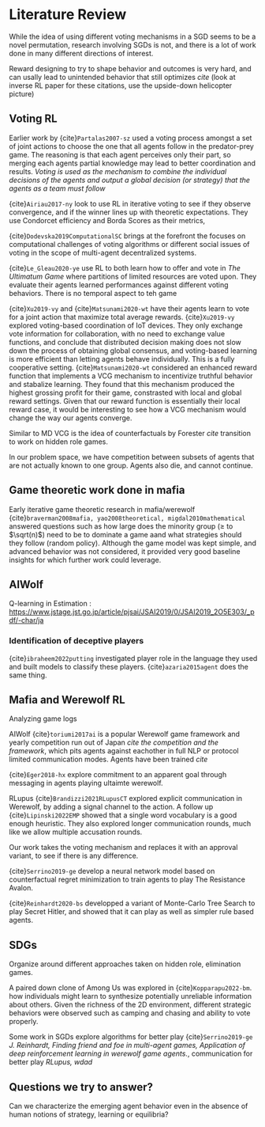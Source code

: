 # Literature Review

While the idea of using different voting mechanisms in a SGD seems to be a novel permutation, research involving SGDs is not, and there is a lot of work done in many different directions of interest.





Reward designing to try to shape behavior and outcomes is very hard, and can usally lead to unintended behavior that still optimizes *cite* (look at inverse RL paper for these citations, use the upside-down helicopter picture)


## Voting RL

Earlier work by {cite}`Partalas2007-sz` used a voting process amongst a set of joint actions to choose the one that all agents follow in the predator-prey game. The reasoning is that each agent perceives only their part, so merging each agents partial knowledge may lead to better coordination and results. _Voting is used as the mechanism to combine the individual decisions of the agents and output a global decision (or strategy) that the agents as a team must follow_


{cite}`Airiau2017-ny` look to use RL in iterative voting to see if they observe convergence, and if the winner lines up with theoretic expectations. They use Condorcet efficiency and Borda Scores as their metrics, 


{cite}`Dodevska2019ComputationalSC` brings at the forefront the focuses on computational challenges of voting algorithms or different social issues of voting in the scope of multi-agent decentralized systems.



{cite}`Le_Gleau2020-ye` use RL to both learn how to offer and vote in _The Ultimatum Game_ where partitions of limited resources are voted upon. They evaluate their agents learned performances against different voting behaviors. There is no temporal aspect to teh game


{cite}`Xu2019-vy` and {cite}`Matsunami2020-wt` have their agents learn to vote for a joint action that maximize total average rewards. {cite}`Xu2019-vy` explored voting-based coordination of IoT devices. They only exchange vote information for collaboration, with no need to exchange value functions, and conclude that distributed decision making does not slow down the process of obtaining global consensus, and voting-based learning is more efficient than letting agents behave individually. This is a fully cooperative setting. {cite}`Matsunami2020-wt` considered an enhanced reward function that implements a VCG mechanism to incentivize truthful behavior and stabalize learning. They found that this mechanism produced the highest grossing profit for their game, constrasted with local and global reward settings. Given that our reward function is essentially their local reward case, it would be interesting to see how a VCG mechanism would change the way our agents converge. 


Similar to MD VCG is the idea of counterfactuals by Forester *cite* transition to work on hidden role games.




In our problem space, we have competition between subsets of agents that are not actually known to one group. Agents also die, and cannot continue.



## Game theoretic work done in mafia

Early iterative game theoretic research in mafia/werewolf {cite}`braverman2008mafia, yao2008theoretical, migdal2010mathematical` answered questions such as how large does the minority group ($\geq$ to $\sqrt(n)$) need to be to dominate a game aand what strategies should they follow (random policy). Although the game model was kept simple, and advanced behavior was not considered, it provided very good baseline insights for which further work could leverage. 

## AIWolf

Q-learning in Estimation : https://www.jstage.jst.go.jp/article/pjsai/JSAI2019/0/JSAI2019_2O5E303/_pdf/-char/ja



### Identification of deceptive players 

{cite}`ibraheem2022putting` investigated player role in the language they used and built models to classify these players.
{cite}`azaria2015agent` does the same thing.


## Mafia and Werewolf RL

Analyzing game logs 

AIWolf {cite}`toriumi2017ai` is a popular Werewolf game framework and yearly competition run out of Japan *cite the competition and the framework*, which pits agents against eachother in full NLP or protocol limited communication modes. Agents have been trained *cite*

{cite}`Eger2018-hx` explore commitment to an apparent goal through messaging in agents playing ultaimte werewolf.

RLupus {cite}`Brandizzi2021RLupusCT` explored explicit communication in Werewolf, by adding a signal channel to the action. A follow up {cite}`Lipinski2022EMP` showed that a single word vocabulary is a good enough heuristic. They also explored longer communication rounds, much like we allow multiple accusation rounds.


Our work takes the voting mechanism and replaces it with an approval variant, to see if there is any difference. 

{cite}`Serrino2019-ge` develop a neural network model based on counterfactual regret minimization to train agents to play The Resistance Avalon.

{cite}`Reinhardt2020-bs` developped a variant of Monte-Carlo Tree Search to play Secret Hitler, and showed that it can play as well as simpler rule based agents.


## SDGs

Organize around different approaches taken on hidden role, elimination games.

A paired down clone of Among Us was explored in {cite}`Kopparapu2022-bm`. how individuals might learn to synthesize potentially unreliable information about others. Given the richness of the 2D environment, different strategic behaviors were observed such as camping and chasing and ability to vote properly.

Some work in SGDs explore algorithms for better play {cite}`Serrino2019-ge`
_J. Reinhardt, Finding friend and foe in multi-agent games, Application of deep reinforcement learning in werewolf game agents._, communication for better play _RLupus, wdad_


## Questions we try to answer?

 Can we characterize the emerging agent behavior even in the absence of human notions of strategy, learning or equilibria?



